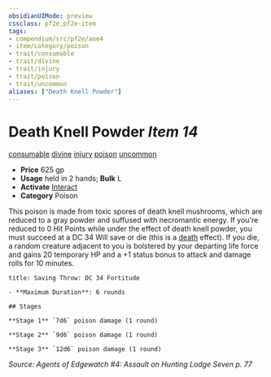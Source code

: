 ```yaml
---
obsidianUIMode: preview
cssclass: pf2e,pf2e-item
tags:
- compendium/src/pf2e/aoe4
- item/category/poison
- trait/consumable
- trait/divine
- trait/injury
- trait/poison
- trait/uncommon
aliases: ["Death Knell Powder"]
---
```

# Death Knell Powder *Item 14*  
[consumable](../../../rules/traits/consumable.md)  [divine](../../../rules/traits/divine.md)  [injury](../../../rules/traits/injury.md)  [poison](../../../rules/traits/poison.md)  [uncommon](../../../rules/traits/uncommon.md)  

- **Price** 625 gp
- **Usage** held in 2 hands; **Bulk** L
- **Activate** [Interact](../../../rules/actions/interact.md)
- **Category** Poison

This poison is made from toxic spores of death knell mushrooms, which are reduced to a gray powder and suffused with necromantic energy. If you're reduced to 0 Hit Points while under the effect of death knell powder, you must succeed at a DC 34 Will save or die (this is a [death](../../../rules/traits/death.md) effect). If you die, a random creature adjacent to you is bolstered by your departing life force and gains 20 temporary HP and a +1 status bonus to attack and damage rolls for 10 minutes.

```ad-inline-affliction
title: Saving Throw: DC 34 Fortitude

- **Maximum Duration**: 6 rounds

## Stages

**Stage 1** `7d6` poison damage (1 round)

**Stage 2** `9d6` poison damage (1 round)

**Stage 3** `12d6` poison damage (1 round)
```

*Source: Agents of Edgewatch #4: Assault on Hunting Lodge Seven p. 77*
